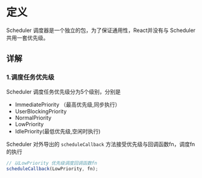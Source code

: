 # 定义

Scheduler 调度器是一个独立的包，为了保证通用性，React并没有与 Scheduler共用一套优先级。  

## 详解

### 1.调度任务优先级  

Scheduler 调度任务优先级分为5个级别，分别是

- ImmediatePriority （最高优先级,同步执行）
- UserBlockingPriority
- NormalPriority
- LowPriority
- IdlePriority(最低优先级,空闲时执行)  

Scheduler 对外导出的 `scheduleCallback` 方法接受优先级与回调函数fn，调度fn的执行  

```js
// 以LowPriority 优先级调度回调函数fn
scheduleCallback(LowPriority, fn);
```


